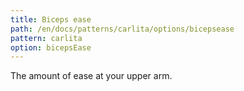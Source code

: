 ```yaml
---
title: Biceps ease
path: /en/docs/patterns/carlita/options/bicepsease
pattern: carlita
option: bicepsEase
---
```


The amount of ease at your upper arm.
